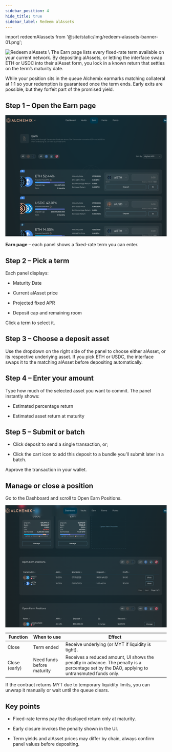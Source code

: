 ```yaml
---
sidebar_position: 4
hide_title: true
sidebar_label: Redeem alAssets
---
```


import redeemAlassets from '@site/static/img/redeem-alassets-banner-01.png';

<img src={redeemAlassets} alt="Redeem alAssets" class="banner-spacing" />
\
The Earn page lists every fixed-rate term available on your current network. By depositing alAssets, or letting the interface swap ETH or USDC into their alAsset form, you lock in a known return that settles on the term’s maturity date.

While your position sits in the queue Alchemix earmarks matching collateral at 1:1 so your redemption is guaranteed once the term ends. Early exits are possible, but they forfeit part of the promised yield.

## Step 1 – Open the Earn page

![](/img/redeem-alassets-01.png)

**Earn page** – each panel shows a fixed-rate term you can enter.

## Step 2 – Pick a term

Each panel displays:

- Maturity Date

- Current alAsset price

- Projected fixed APR

- Deposit cap and remaining room

Click a term to select it.

## Step 3 – Choose a deposit asset

Use the dropdown on the right side of the panel to choose either alAsset, or its respective underlying asset. If you pick ETH or USDC, the interface swaps it to the matching alAsset before depositing automatically.

## Step 4 – Enter your amount

Type how much of the selected asset you want to commit. The panel instantly shows:

- Estimated percentage return

- Estimated asset return at maturity

## Step 5 – Submit or batch

- Click deposit to send a single transaction, or;

- Click the cart icon to add this deposit to a bundle you’ll submit later in a batch.

Approve the transaction in your wallet.

## Manage or close a position

Go to the Dashboard and scroll to Open Earn Positions.

![](/img/redeem-alassets-02.png)

| Function      | When to use                | Effect                                                                                                                                       |
| ------------- | -------------------------- | -------------------------------------------------------------------------------------------------------------------------------------------- |
| Close         | Term ended                 | Receive underlying (or MYT if liquidity is tight).                                                                                           |
| Close (early) | Need funds before maturity | Receives a reduced amount, UI shows the penalty in advance. The penalty is a percentage set by the DAO, applying to untransmuted funds only. |

If the contract returns MYT due to temporary liquidity limits, you can unwrap it manually or wait until the queue clears.

## Key points

- Fixed-rate terms pay the displayed return only at maturity.

- Early closure invokes the penalty shown in the UI.

- Term yields and alAsset prices may differ by chain, always confirm panel values before depositing.
